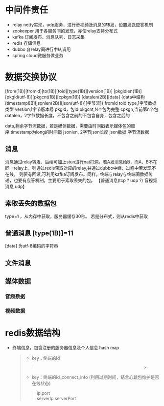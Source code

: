 # 中间件责任
- relay netty实现，udp服务，进行音视频及消息的转发，设置发送应答机制
- zookeeper 用于各服务间的发现，亦使relay支持分布式
- kafka 订阅发布、消息队列、日志采集
- redis 存储信息
- dubbo 各relay间进行中转调用
- spring cloud微服务做业务

# 数据交换协议
[from(1B)][fromid][to(1B)][toid][type(1B)][version(1B)]
[pkgidlen(1B)][pkgid(utf-8)][pkgcnt(1B)][cpkgn(1B)]
[datalen(2B)][data]  {data中结构[timestamp8B][jsonlen(2B)][json(utf-8)][字节流]}
fromid
toid
type,1字节数据类型 
version,1字节版本号 
pkgid，包id 
pkgcnt,N个包为完整 
cpkgn,当前第n个包 
datalen，2字节数据长度，不包含之前的不包含自身，包含之后的

data,剩余字节流数据，若是媒体数据，需要由时间戳表示媒体包的顺序.timestamp为long的时间戳
jsonlen, 2字节json长度 json数据 字节流数据

## 消息
消息通过relay转发、后续可加上stun进行nat打洞。若A发消息给B，而A、B不在同一relay上，则通过redis获取对应的relay,并通过dubbo中继，过程中若发现不在线，
则要有回馈,可利用kafka订阅发布。同样，终端与relay与终端间数据传递，也要有应答机制，主要用于索取丢失的包。
【普通消息(tcp ? udp ?) 音视频消息 udp】
## 索取丢失的数据包
type=1 ，从内存中获取，服务器缓存30秒。 若是分布式，则从redis中获取
## 普通消息  [type(1B)]=11
[data] 为utf-8编码的字符串
## 文件消息
## 媒体数据
### 音频数据
### 视频数据


# redis数据结构
- 终端信息，包含注册的服务器信息及个人信息 hash map
  > - key：终端的id  
  >>                                                      >
  > - key：终端的id_connect_info  (利用过期时间，结合心跳包维护是否在线状态)  
  >> ip:port                                                
  >> serverIp:serverPort                                                